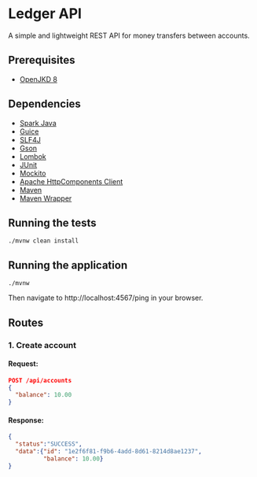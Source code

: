# Ledger API

A simple and lightweight REST API for money transfers between accounts.

## Prerequisites
* [OpenJKD 8](https://adoptopenjdk.net/)

## Dependencies
* [Spark Java](https://github.com/perwendel/spark)
* [Guice](https://github.com/google/guice)
* [SLF4J](https://github.com/qos-ch/slf4j)
* [Gson](https://github.com/google/gson)
* [Lombok](https://projectlombok.org/)
* [JUnit](https://junit.org/junit4/)
* [Mockito](https://site.mockito.org/)
* [Apache HttpComponents Client](https://github.com/apache/httpcomponents-client)
* [Maven](https://maven.apache.org/)
* [Maven Wrapper](https://github.com/takari/maven-wrapper)

## Running the tests

```./mvnw clean install``` 

## Running the application

```./mvnw```

Then navigate to http://localhost:4567/ping in your browser.

## Routes

### 1. Create account

#### Request:


```json
POST /api/accounts
{
  "balance": 10.00
}
```

#### Response:

```json
{
  "status":"SUCCESS",
  "data":{"id": "1e2f6f81-f9b6-4add-8d61-8214d8ae1237",
          "balance": 10.00}
}
```

